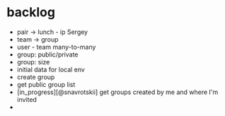 # backlog
* pair -> lunch - ip Sergey
* team -> group
* user *-* team many-to-many
* group: public/private
* group: size
* initial data for local env
* create group
* get public group list
* [in_progress][@snavrotskii] get groups created by me and where I'm invited
*
